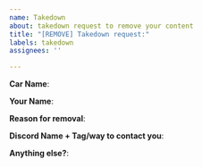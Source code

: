```yaml
---
name: Takedown
about: takedown request to remove your content
title: "[REMOVE] Takedown request:"
labels: takedown
assignees: ''

---
```


**Car Name**:

**Your Name**:

**Reason for removal**:

**Discord Name + Tag/way to contact you**:

**Anything else?**:
